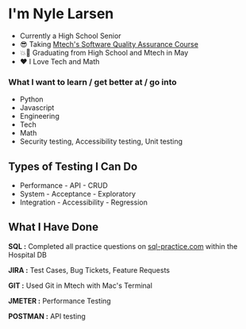 # **I'm Nyle Larsen**

- Currently a High School Senior
- :sunglasses: Taking [Mtech's Software Quality Assurance Course](https://mtec.edu/programs/software-quality-assurance/)
- :boom::tada: Graduating from High School and Mtech in May
- :heart: I Love Tech and Math

### What I want to learn / get better at / go into
- Python
- Javascript
- Engineering
- Tech
- Math
- Security testing, Accessibility testing, Unit testing

## Types of Testing I Can Do
- Performance - API - CRUD
- System - Acceptance - Exploratory
- Integration - Accessibility - Regression

## What I Have Done
**SQL :** Completed all practice questions on [sql-practice.com](https://www.sql-practice.com/) within the Hospital DB

**JIRA :** Test Cases, Bug Tickets, Feature Requests

**GIT :** Used Git in Mtech with Mac's Terminal

**JMETER :** Performance Testing

**POSTMAN :** API testing


<!---
iszsp/iszsp is a ✨ special ✨ repository because its `README.md` (this file) appears on your GitHub profile.
You can click the Preview link to take a look at your changes.
--->
